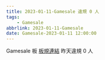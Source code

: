 ```yaml
---
title: 2023-01-11-Gamesale 違規 0 人
tags:
    - Gamesale
abbrlink: 2023-01-11-Gamesale
date: Gamesale-2023-01-11 12:00:00
---
```

Gamesale 板 [板規連結](https://www.ptt.cc/bbs/Gossiping/M.1637425085.A.07D.html)
昨天違規 0 人
